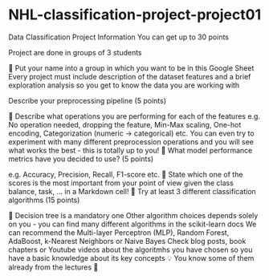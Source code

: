 # NHL-classification-project-project01

Data Classification Project Information
You can get up to 30 points

Project are done in groups of 3 students

🎯 Put your name into a group in which you want to be in this Google Sheet
Every project must include description of the dataset features and a brief exploration analysis so you get to know the data you are working with

Describe your preprocessing pipeline (5 points)

📒 Describe what operations you are performing for each of the features
e.g. No operation needed, dropping the feature, Min-Max scaling, One-hot encoding, Categorization (numeric -> categorical) etc.
You can even try to experiment with many different preprocession operations and you will see what works the best - this is totally up to you!
🔎 What model performance metrics have you decided to use? (5 points)

e.g. Accuracy, Precision, Recall, F1-score etc.
📒 State which one of the scores is the most important from your point of view given the class balance, task, ... in a Markdown cell!
🎯 Try at least 3 different classification algorithms (15 points)

🌳 Decision tree is a mandatory one
Other algorithm choices depends solely on you - you can find many different algorithms in the scikit-learn docs
We can recommend the Multi-layer Perceptron (MLP), Random Forest, AdaBoost, k-Nearest Neighbors or Naive Bayes
Check blog posts, book chapters or Youtube videos about the algoritmhs you have chosen so you have a basic knowledge about its key concepts
💡 You know some of them already from the lectures 🙂
